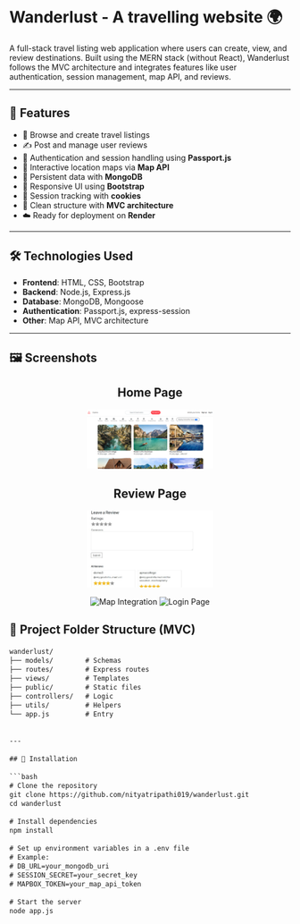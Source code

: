 # Wanderlust - A travelling website 🌍

A full-stack travel listing web application where users can create, view, and review destinations. Built using the MERN stack (without React), Wanderlust follows the MVC architecture and integrates features like user authentication, session management, map API, and reviews.

---

## 🚀 Features

- 🧭 Browse and create travel listings
- ✍️ Post and manage user reviews
- 🔐 Authentication and session handling using **Passport.js**
- 📍 Interactive location maps via **Map API**
- 💾 Persistent data with **MongoDB**
- 🎨 Responsive UI using **Bootstrap**
- 🍪 Session tracking with **cookies**
- 🧱 Clean structure with **MVC architecture**
- ☁️ Ready for deployment on **Render**

---

## 🛠️ Technologies Used

- **Frontend**: HTML, CSS, Bootstrap
- **Backend**: Node.js, Express.js
- **Database**: MongoDB, Mongoose
- **Authentication**: Passport.js, express-session
- **Other**: Map API, MVC architecture

---
## 🖼️ Screenshots
<!-- Centered container for screenshots -->
<div align="center">
  <!-- Home Page Image -->
  <h2>Home Page</h2>
  <img src="screenshots/wanderlust.png" alt="Home Page" width="45%" />
  
  <!-- Review Page Image -->
  <h2>Review Page</h2>
  <img src="screenshots/wanderlust2.jpg" alt="Review Page" width="45%" />
  
  <!-- Two images side by side -->
  <p>
    <img src="screenshots/screenshot3.jpg" alt="Map Integration" width="45%" />
    <img src="screenshots/screenshot4.jpg" alt="Login Page" width="45%" />
  </p>
</div>

## 📁 Project Folder Structure (MVC)
```plaintext
wanderlust/
├── models/        # Schemas
├── routes/        # Express routes
├── views/         # Templates
├── public/        # Static files
├── controllers/   # Logic
├── utils/         # Helpers
└── app.js         # Entry


---

## 🧰 Installation

```bash
# Clone the repository
git clone https://github.com/nityatripathi019/wanderlust.git
cd wanderlust

# Install dependencies
npm install

# Set up environment variables in a .env file
# Example:
# DB_URL=your_mongodb_uri
# SESSION_SECRET=your_secret_key
# MAPBOX_TOKEN=your_map_api_token

# Start the server
node app.js


